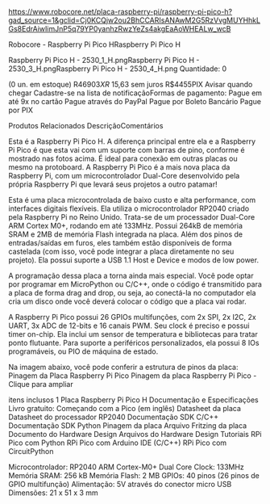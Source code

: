 

https://www.robocore.net/placa-raspberry-pi/raspberry-pi-pico-h?gad_source=1&gclid=Cj0KCQjw2ou2BhCCARIsANAwM2G5RzVvgMUYHhkLGs8EdrAiwIimJnP5q79YP0yanhzRwzYeZs4akgEaAoWHEALw_wcB



Robocore - Raspberry Pi Pico HRaspberry Pi Pico H

Raspberry Pi Pico H - 2530_1_H.pngRaspberry Pi Pico H - 2530_3_H.pngRaspberry Pi Pico H - 2530_4_H.png
Quantidade:
0

(0 un. em estoque)
R$4690
3X R$ 15,63 sem juros
R$4455PIX 
Avisar quando chegar
Cadastre-se na lista de notificaçãoFormas de pagamento:
Pague em até 9x no cartão
Pague através do PayPal
Pague por Boleto Bancário
Pague por PIX

Produtos Relacionados
DescriçãoComentários

Esta é a Raspberry Pi Pico H. A diferença principal entre ela e a Raspberry Pi Pico é que esta vai com um suporte com barras de pino, conforme é mostrado nas fotos acima. É ideal para conexão em outras placas ou mesmo na protoboard. A Raspberry Pi Pico é a mais nova placa da Raspberry Pi, com um microcontrolador Dual-Core desenvolvido pela própria Raspberry Pi que levará seus projetos a outro patamar!

Esta é uma placa microcontrolada de baixo custo e alta performance, com interfaces digitais flexíveis. Ela utiliza o microcontrolador RP2040 criado pela Raspberry Pi no Reino Unido. Trata-se de um processador Dual-Core ARM Cortex M0+, rodando em até 133MHz. Possui 264kB de memória SRAM e 2MB de memória Flash integrada na placa. Além dos pinos de entradas/saídas em furos, eles também estão disponíveis de forma castelada (com isso, você pode integrar a placa diretamente no seu projeto). Ela possui suporte a USB 1.1 Host e Device e modos de low power.

A programação dessa placa a torna ainda mais especial. Você pode optar por programar em MicroPython ou C/C++, onde o código é transmitido para a placa de forma drag and drop, ou seja, ao conectá-la no computador ela cria um disco onde você deverá colocar o código que a placa vai rodar.

A Raspberry Pi Pico possui 26 GPIOs multifunções, com 2x SPI, 2x I2C, 2x UART, 3x ADC de 12-bits e 16 canais PWM. Seu clock é preciso e possui timer on-chip. Ela inclui um sensor de temperatura e bibliotecas para tratar ponto flutuante. Para suporte a periféricos personalizados, ela possui 8 IOs programáveis, ou PIO de máquina de estado.



Na imagem abaixo, você pode conferir a estrutura de pinos da placa:
Pinagem da Placa Raspberry Pi Pico
Pinagem da placa Raspberry Pi Pico - Clique para ampliar


itens inclusos
1 Placa Raspberry Pi Pico H
Documentação e Especificações
Livro gratuito: Começando com a Pico (em inglês)
Datasheet da placa
Datasheet do processador RP2040
Documentação SDK C/C++
Documentação SDK Python
Pinagem da placa
Arquivo Fritzing da placa
Documento do Hardware Design
Arquivos do Hardware Design
Tutoriais
RPi Pico com Python
RPi Pico com Arduino IDE (C/C++)
RPi Pico com CircuitPython

Microcontrolador:	RP2040 ARM Cortex-M0+ Dual Core
Clock:	133MHz
Memória SRAM:	256 kB
Memória Flash:	2 MB
GPIOs:	40 pinos (26 pinos de GPIO multifunção)
Alimentação:	5V através do conector micro USB
Dimensões:	21 x 51 x 3 mm

